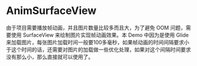 # AnimSurfaceView

由于项目需要播放帧动画，并且图片数量比较多而且大，为了避免 OOM 问题，需要使用 SurfaceView 来绘制图片实现帧动画效果。本 Demo 中因为是使用 Glide 来加载图片，每张图片加载时间一般要100多毫秒，如果帧动画的时间间隔要求小于这个时间的话，还需要对图片的加载做一些优化处理，如果对这个间隔时间要求没有那么小，那么直接就可以使用了。
